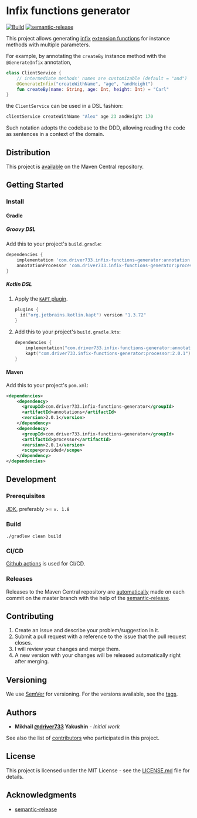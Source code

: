 # Infix functions generator

[![Build](https://github.com/driver733/infix-functions-generator/workflows/Build/badge.svg?branch=master)](https://github.com/driver733/infix-functions-generator/actions?query=workflow%3ABuild+branch%3Amaster)
[![semantic-release](https://img.shields.io/badge/%20%20%F0%9F%93%A6%F0%9F%9A%80-semantic--release-e10079.svg)](https://github.com/driver733/infix-functions-generator/actions?query=workflow%3ARelease)

This project allows generating [infix](https://kotlinlang.org/docs/reference/functions.html#infix-notation)
[extension functions](https://kotlinlang.org/docs/reference/extensions.html#extension-functions)
for instance methods with multiple parameters.

For example, by annotating the `createBy` instance method with the `@GenerateInfix` annotation,

```kotlin
class ClientService {
    // intermediate methods' names are customizable (default = "and")
    @GenerateInfix("createWithName", "age", "andHeight") 
    fun createBy(name: String, age: Int, height: Int) = "Carl"
}
```

the `ClientService` can be used in a DSL fashion:

```kotlin
clientService createWithName "Alex" age 23 andHeight 170
```

Such notation adopts the codebase to the DDD, allowing reading the code as sentences in a context of the domain.

## Distribution

This project is [available](https://search.maven.org/search?q=com.driver733.infix-fun-generator) on the Maven Central repository.

## Getting Started

### Install

#### Gradle

##### Groovy DSL

Add this to your project's `build.gradle`:

```groovy
dependencies {
    implementation 'com.driver733.infix-functions-generator:annotation:2.0.1'
    annotationProcessor 'com.driver733.infix-functions-generator:processor:2.0.1'
}
```

##### Kotlin DSL

1. Apply the [`KAPT` plugin](https://plugins.gradle.org/plugin/org.jetbrains.kotlin.kapt).

    ```kotlin
    plugins {
      id("org.jetbrains.kotlin.kapt") version "1.3.72"
    }
    ```
2. Add this to your project's `build.gradle.kts`:

    ```kotlin
    dependencies {
        implementation("com.driver733.infix-functions-generator:annotation:2.0.1")
        kapt("com.driver733.infix-functions-generator:processor:2.0.1")
    }
    ``` 

#### Maven

Add this to your project's `pom.xml`:

```xml
<dependencies>
    <dependency>
      <groupId>com.driver733.infix-functions-generator</groupId>
      <artifactId>annotations</artifactId>
      <version>2.0.1</version>
    </dependency>
    <dependency>
      <groupId>com.driver733.infix-functions-generator</groupId>
      <artifactId>processor</artifactId>
      <version>2.0.1</version>
      <scope>provided</scope>
    </dependency>
</dependencies>
```

## Development

### Prerequisites

[JDK](https://stackoverflow.com/a/52524114/2441104), preferably >= `v. 1.8`

### Build

```
./gradlew clean build
```

### CI/CD

[Github actions](https://github.com/driver733/infix-functions-generator/actions) is used for CI/CD.

### Releases

Releases to the Maven Central repository are [automatically](https://github.com/driver733/infix-functions-generator/actions?query=workflow%3ARelease)
made on each commit on the master branch with the help of the [semantic-release](https://github.com/semantic-release/semantic-release).

## Contributing

1. Create an issue and describe your problem/suggestion in it.
2. Submit a pull request with a reference to the issue that the pull request closes.
3. I will review your changes and merge them.
4. A new version with your changes will be released automatically right after merging.

## Versioning

We use [SemVer](http://semver.org/) for versioning. For the versions available, see the [tags](https://github.com/driver733/infix-functions-generator/tags). 

## Authors

* **Mikhail [@driver733](https://www.driver733.com) Yakushin** - *Initial work*

See also the list of [contributors](https://github.com/driver733/infix-functions-generator/graphs/contributors) who participated in this project.

## License

This project is licensed under the MIT License - see the [LICENSE.md](https://github.com/driver733/infix-functions-generator/blob/master/LICENSE) file for details.

## Acknowledgments

* [semantic-release](https://github.com/semantic-release/semantic-release)
